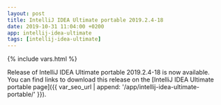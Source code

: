 ```yaml
---
layout: post
title: IntelliJ IDEA Ultimate portable 2019.2.4-18
date: 2019-10-31 11:04:00 +0200
app: intellij-idea-ultimate
tags: [intellij-idea-ultimate]
---
```

{% include vars.html %}

Release of IntelliJ IDEA Ultimate portable 2019.2.4-18 is now available.<br />
You can find links to download this release on the [IntelliJ IDEA Ultimate portable page]({{ var_seo_url | append: '/app/intellij-idea-ultimate-portable/' }}).